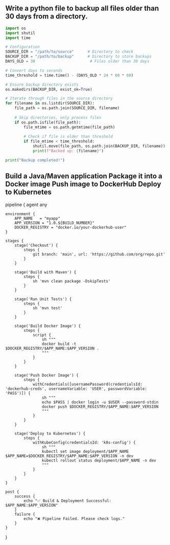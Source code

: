 ## Write a python file to backup all files older than 30 days from a directory.

```python
import os
import shutil
import time

# Configuration
SOURCE_DIR = "/path/to/source"      # Directory to check
BACKUP_DIR = "/path/to/backup"      # Directory to store backups
DAYS_OLD = 30                        # Files older than 30 days

# Convert days to seconds
time_threshold = time.time() - (DAYS_OLD * 24 * 60 * 60)

# Ensure backup directory exists
os.makedirs(BACKUP_DIR, exist_ok=True)

# Iterate through files in the source directory
for filename in os.listdir(SOURCE_DIR):
    file_path = os.path.join(SOURCE_DIR, filename)
    
    # Skip directories, only process files
    if os.path.isfile(file_path):
        file_mtime = os.path.getmtime(file_path)
        
        # Check if file is older than threshold
        if file_mtime < time_threshold:
            shutil.move(file_path, os.path.join(BACKUP_DIR, filename))
            print(f"Backed up: {filename}")

print("Backup completed!")
```


## Build a Java/Maven application Package it into a Docker image Push image to DockerHub Deploy to Kubernetes

pipeline {
    agent any

    environment {
        APP_NAME   = "myapp"
        APP_VERSION = "1.0.${BUILD_NUMBER}"
        DOCKER_REGISTRY = "docker.io/your-dockerhub-user"
    }

    stages {
        stage('Checkout') {
            steps {
                git branch: 'main', url: 'https://github.com/org/repo.git'
            }
        }

        stage('Build with Maven') {
            steps {
                sh 'mvn clean package -DskipTests'
            }
        }

        stage('Run Unit Tests') {
            steps {
                sh 'mvn test'
            }
        }

        stage('Build Docker Image') {
            steps {
                script {
                    sh """
                    docker build -t $DOCKER_REGISTRY/$APP_NAME:$APP_VERSION .
                    """
                }
            }
        }

        stage('Push Docker Image') {
            steps {
                withCredentials([usernamePassword(credentialsId: 'dockerhub-creds', usernameVariable: 'USER', passwordVariable: 'PASS')]) {
                    sh """
                    echo $PASS | docker login -u $USER --password-stdin
                    docker push $DOCKER_REGISTRY/$APP_NAME:$APP_VERSION
                    """
                }
            }
        }

        stage('Deploy to Kubernetes') {
            steps {
                withKubeConfig(credentialsId: 'k8s-config') {
                    sh """
                    kubectl set image deployment/$APP_NAME $APP_NAME=$DOCKER_REGISTRY/$APP_NAME:$APP_VERSION -n dev
                    kubectl rollout status deployment/$APP_NAME -n dev
                    """
                }
            }
        }
    }

    post {
        success {
            echo "✅ Build & Deployment Successful: $APP_NAME:$APP_VERSION"
        }
        failure {
            echo "❌ Pipeline Failed. Please check logs."
        }
    }
}
